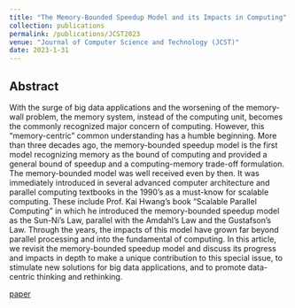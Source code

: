 ```yaml
---
title: "The Memory-Bounded Speedup Model and its Impacts in Computing"
collection: publications
permalink: /publications/JCST2023
venue: "Journal of Computer Science and Technology (JCST)"
date: 2023-1-31
---
```


## Abstract
With the surge of big data applications and the worsening of the memory-wall problem, the memory system, instead of the computing unit, becomes the commonly recognized major concern of computing. However, this “memory-centric” common understanding has a humble beginning. More than three decades ago, the memory-bounded speedup model is the first model recognizing memory as the bound of computing and provided a general bound of speedup and a computing-memory trade-off formulation. The memory-bounded model was well received even by then. It was immediately introduced in several advanced computer architecture and parallel computing textbooks in the 1990’s as a must-know for scalable computing. These include Prof. Kai Hwang’s book “Scalable Parallel Computing” in which he introduced the memory-bounded speedup model as the Sun-Ni’s Law, parallel with the Amdahl’s Law and the Gustafson’s Law. Through the years, the impacts of this model have grown far beyond parallel processing and into the fundamental of computing. In this article, we revisit the memory-bounded speedup model and discuss its progress and impacts in depth to make a unique contribution to this special issue, to stimulate new solutions for big data applications, and to promote data-centric thinking and rethinking.

[paper](../files/JCST2023/JCST2023.pdf)
